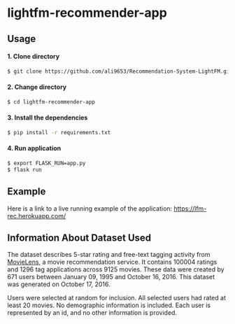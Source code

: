 # lightfm-recommender-app

## Usage 
#### 1. Clone directory
```bash
$ git clone https://github.com/ali9653/Recommendation-System-LightFM.git
```

#### 2. Change directory
```bash
$ cd lightfm-recommender-app
```

#### 3. Install the dependencies
```bash
$ pip install -r requirements.txt
```

#### 4. Run application
```bash
$ export FLASK_RUN=app.py 
$ flask run
```

## Example

Here is a link to a live running example of the application: https://lfm-rec.herokuapp.com/

## Information About Dataset Used
The dataset describes 5-star rating and free-text tagging activity from [MovieLens](http://movielens.org), a movie recommendation service. It contains 100004 ratings and 1296 tag applications across 9125 movies. These data were created by 671 users between January 09, 1995 and October 16, 2016. This dataset was generated on October 17, 2016.

Users were selected at random for inclusion. All selected users had rated at least 20 movies. No demographic information is included. Each user is represented by an id, and no other information is provided.
